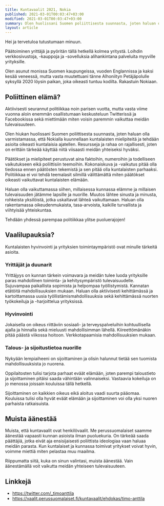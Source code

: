```yaml
---
title: Kuntavaalit 2021, Nokia
published: 2021-03-01T00:03:47+03:00
modified: 2021-03-01T00:03:47+03:00
summary: Olen huolissani Suomen poliittisesta suunnasta, joten haluan olla varmistamassa, että Nokialla kuunnellaan kuntalaisten mielipiteitä ja tehdään asioita kuntalaisten eduksi. Varmistetaan yhdessä parempi tulevaisuus!
layout: article
---
```


Hei ja tervetuloa tutustumaan minuun.

Päätoiminen yrittäjä ja pyöritän tällä hetkellä kolmea yritystä. Loihdin verkkosivustoja, -kauppoja ja -sovelluksia alihankintana palveluita myyville yrityksille.

Olen asunut monissa Suomen kaupungeissa, vuoden Englannissa ja kaksi kesää veneessä, mutta vasta muutettuani tänne Alhoniityn Petäjäpolulle syksyllä 2020 löysin paikan, joka oikeasti tuntuu kodilta. Rakastuin Nokiaan.

## Poliittinen elämä?

Aktiivisesti seurannut politiikkaa noin parisen vuotta, mutta vasta viime vuonna aloin enemmän osallistumaan keskusteluun Twitterissä ja Facebookissa sekä miettimään miten voisin paremmin vaikuttaa meidän tulevaisuuteen.

Olen hiukan huolissani Suomen poliittisesta suunnasta, joten haluan olla varmistamassa, että Nokialla kuunnellaan kuntalaisten mielipiteitä ja tehdään asioita oikeasti kuntalaisia ajatellen. Resursseja ja rahaa on rajallisesti, joten on erittäin tärkeää käyttää niitä viisaasti meidän yhteiseksi hyväksi.

Päätökset ja mielipiteet perustuvat aina faktoihin, numeroihin ja todelliseen vaikutukseen eikä poliittisiin teemoihin. Kokonaiskuva ja -vaikutus pitää olla tiedossa ennen päätösten tekemistä ja sen pitää olla kuntalaisten parhaaksi. Politiikkaa ei voi tehdä teemalasit silmillä välittämättä miten päätökset oikeasti vaikuttavat kuntalaisten elämään.

Haluan olla vaikuttamassa siihen, millaisessa kunnassa elämme ja millaisen tulevaisuuden jätämme lapsille ja nuorille. Muutos lähtee sinusta ja minusta, rohkeista yksilöistä, jotka uskaltavat lähteä vaikuttamaan. Haluan olla rakentamassa oikeudenmukaista, tasa-arvoista, kaikille turvallista ja viihtyisää yhteiskuntaa.

Tehdään yhdessä parempaa politiikkaa ylitse puoluerajojen!

## Vaalilupauksia?

Kuntalaisten hyvinvointi ja yrityksien toimintaympäristö ovat minulle tärkeitä asioita.

### Yrittäjät ja duunarit

Yrittäjyys on kunnan tärkein voimavara ja meidän tulee luoda yrityksille paras mahdollinen toiminta- ja kehitysympäristö tulevaisuudelle. Sujuvampaa paikallista sopimista ja helpompaa työllistymistä. Kannatan etätöitä mahdollisuuksien mukaan. Haluan olla aktiivisesti kehittämässä ja kartoittamassa uusia työllistämismahdollisuuksia sekä kehittämässä nuorten työkokeiluja ja -harjoittelua yrityksissä.

### Hyvinvointi

Jokaisella on oikeus riittäviin sosiaali- ja terveyspalveluihin kohtuullisella ajalla ja hinnalla sekä mieluusti mahdollisimman lähellä. Kiireettömänäkin pitää päästä viikossa hoitoon. Verkkotapaamisia mahdollisuuksien mukaan.

### Talous- ja sijoitustietoa nuorille

Nykyään lempiaiheeni on sijoittaminen ja olisin halunnut tietää sen tuomista mahdollisuuksista jo nuorena.

Oppilaitosten tulisi tarjota parhaat eväät elämään, joten parempi taloustieto ja sijoittaminen pitäisi saada vähintään valinnaiseksi. Vastaavia kokeiluja on jo menossa joissain kouluissa tällä hetkellä.

Sijoittaminen on kaikkien oikeus eikä aloitus vaadi suurta pääomaa. Kouluissa tulisi olla hyvät eväät elämään ja sijoittaminen voi olla yksi nuoren parhaista ratkaisuista.

## Muista äänestää

Muista, että kuntavaalit ovat henkilövaalit. Me perussuomalaiset saamme äänestää vapaasti kunnan asioista ilman puoluekuria. On tärkeää saada päättäjiä, jotka eivät aja ensisijaisesti poliittista ideologiaa vaan haluaa meidän parasta. Kun kuntalaiset ja kunnassa toimivat yritykset voivat hyvin, voimme miettiä miten pelastaa muu maailma.

Riippumatta siitä, kuka on sinun valintasi, muista äänestää. Vain äänestämällä voit vaikutta meidän yhteiseen tulevaisuuteen.

## Linkkejä

- https://twitter.com/_timoanttila
- https://vaalit.perussuomalaiset.fi/kuntavaalit/ehdokas/timo-anttila